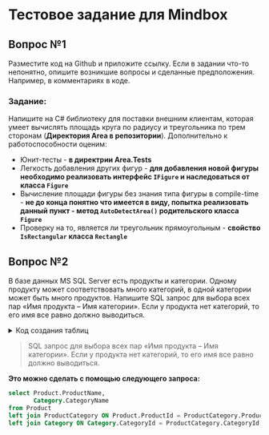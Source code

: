# Тестовое задание для Mindbox

## Вопрос №1
Разместите код на Github и приложите ссылку. Если в задании что-то непонятно, опишите возникшие вопросы и сделанные предположения. Например, в комментариях в коде.
### Задание:
Напишите на C# библиотеку для поставки внешним клиентам, которая умеет вычислять площадь круга по радиусу и треугольника по трем сторонам (__Директория Area в репозитории__). Дополнительно к работоспособности оценим:
- Юнит-тесты - **в директрии Area.Tests**
- Легкость добавления других фигур - __для добавления новой фигуры необходимо реализовать интерфейс `IFigure` и наследоваться от класса `Figure`__
- Вычисление площади фигуры без знания типа фигуры в compile-time - __не до конца понятно что имеется в виду, попытка реализовать данный пункт - метод `AutoDetectArea()` родительского класса `Figure`__
- Проверку на то, является ли треугольник прямоугольным - __свойство `IsRectangular` класса `Rectangle`__

## Вопрос №2
В базе данных MS SQL Server есть продукты и категории. Одному продукту может соответствовать много категорий, в одной категории может быть много продуктов. Напишите SQL запрос для выбора всех пар «Имя продукта – Имя категории». Если у продукта нет категорий, то его имя все равно должно выводиться.

<details>
  <summary>Код создания таблиц</summary>
  
  
  __Судя во всему в данном случае имеем связь многие ко многим__
  
  Примерная структура базы данных могла бы выглядеть следующим образом:
  
  ```sql
 create table Product
(
	ProductId int primary key,
	ProductName nvarchar(64) not null
);

insert into Product(ProductId, ProductName) values (1, 'bread');
insert into Product(ProductId, ProductName) values (2, 'coffe');
insert into Product(ProductId, ProductName) values (3, 'apple');
insert into Product(ProductId, ProductName) values (4, 'tomato');
insert into Product(ProductId, ProductName) values (5, 'bear');
insert into Product(ProductId, ProductName) values (6, 'pepper');

create table Category
(
	CategoryId int primary key,
	CategoryName nvarchar(32) not null
);

insert into Category(CategoryId, CategoryName) values (1, 'drink');
insert into Category(CategoryId, CategoryName) values (2, 'fruit');
insert into Category(CategoryId, CategoryName) values (3, 'perishable');
insert into Category(CategoryId, CategoryName) values (4, 'long-term storage');
insert into Category(CategoryId, CategoryName) values (5, 'vegetables');

create table ProductCategory
(
	ProductId int foreign key references Product,
	CategoryId int foreign key references Category
	primary key(ProductId, CategoryId)
);

insert into ProductCategory(ProductId, CategoryId) values (2, 1);
insert into ProductCategory(ProductId, CategoryId) values (2, 4);
insert into ProductCategory(ProductId, CategoryId) values (3, 2);
insert into ProductCategory(ProductId, CategoryId) values (3, 3);
insert into ProductCategory(ProductId, CategoryId) values (4, 3);
insert into ProductCategory(ProductId, CategoryId) values (4, 5);
insert into ProductCategory(ProductId, CategoryId) values (5, 1);
  ```
  
</details>

> SQL запрос для выбора всех пар «Имя продукта – Имя категории». Если у продукта нет категорий, то его имя все равно должно выводиться.

__Это можно сделать с помощью следующего запроса:__
```sql
select Product.ProductName,
       Category.CategoryName
from Product
left join ProductCategory ON Product.ProductId = ProductCategory.ProductId
left join Category ON Category.CategoryId = ProductCategory.CategoryId;
```
